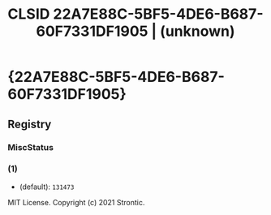 ﻿---
title: "CLSID 22A7E88C-5BF5-4DE6-B687-60F7331DF1905 | (unknown)"
excerpt: What is COM-Object CLSID 22A7E88C-5BF5-4DE6-B687-60F7331DF1905?
---

# {22A7E88C-5BF5-4DE6-B687-60F7331DF1905}


## Registry


### MiscStatus


### (1)

* (default): `131473`

MIT License. Copyright (c) 2021 Strontic.


